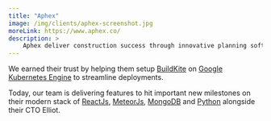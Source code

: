 ```yaml
---
title: "Aphex"
image: /img/clients/aphex-screenshot.jpg
moreLink: https://www.aphex.co/
description: >
    Aphex deliver construction success through innovative planning software.
---
```


We earned their trust by helping them setup [BuildKite](http://buildkite.com/) on [Google Kubernetes Engine](https://cloud.google.com/kubernetes-engine/) to streamline deployments.
      

Today, our team is delivering features to hit important new milestones on their modern stack of [ReactJs](https://reactjs.org/), [MeteorJs](https://www.meteor.com/), [MongoDB](https://www.mongodb.com/) and [Python](https://www.python.org/) alongside their CTO Elliot.